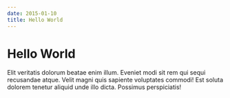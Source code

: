 ```yaml
---
date: 2015-01-10
title: Hello World
---
```


# Hello World
Elit veritatis dolorum beatae enim illum. Eveniet modi sit rem qui sequi recusandae atque. Velit magni quis sapiente voluptates commodi! Est soluta dolorem tenetur aliquid unde illo dicta. Possimus perspiciatis!
